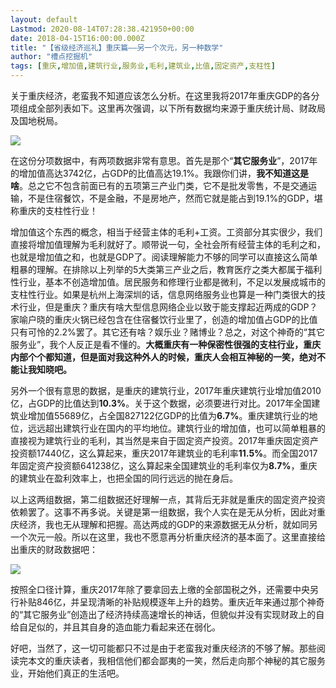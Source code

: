 ```yaml
---
layout: default
Lastmod: 2020-08-14T07:28:38.421950+00:00
date: 2018-04-15T16:00:00.000Z
title: "【省级经济巡礼】重庆篇——另一个次元，另一种数学"
author: "槽点挖掘机"
tags: [重庆,增加值,建筑行业,服务业,毛利,建筑业,比值,固定资产,支柱性]
---
```


关于重庆经济，老蛮我不知道应该怎么分析。在这里我将2017年重庆GDP的各分项组成全部列表如下。这里再次强调，以下所有数据均来源于重庆统计局、财政局及国地税局。

![](https://images.weserv.nl/?url=https%3A//mmbiz.qpic.cn/mmbiz_jpg/ny7V6qcccdtezxDvfwU1kUFpnocTyIfG8Umr8x7xPFzUTsqEtAN8WURfWLEBbE9JjvDPW0ZWiaIhF4096DMfEzQ/640%3Fwx_fmt%3Djpeg)

在这份分项数据中，有两项数据非常有意思。首先是那个“**其它服务业**”，2017年的增加值高达3742亿，占GDP的比值高达19.1%。我跟你们讲，**我不知道这是啥**。总之它不包含前面已有的五项第三产业门类，它不是批发零售，不是交通运输，不是住宿餐饮，不是金融，不是房地产，然而它就是能占到19.1%的GDP，堪称重庆的支柱性行业！

增加值这个东西的概念，相当于经营主体的毛利+工资。工资部分其实很少，我们直接将增加值理解为毛利就好了。顺带说一句，全社会所有经营主体的毛利之和，也就是增加值之和，也就是GDP了。阅读理解能力不够的同学可以直接这么简单粗暴的理解。在排除以上列举的5大类第三产业之后，教育医疗之类大都属于福利性行业，基本不创造增加值。居民服务和修理行业都是微利，不足以发展成城市的支柱性行业。如果是杭州上海深圳的话，信息网络服务业也算是一种门类很大的技术行业，但是重庆？重庆有啥大型信息网络企业以致于能支撑起近两成的GDP？家喻户晓的重庆火锅已经包含在住宿餐饮行业里了，创造的增加值占GDP的比值只有可怜的2.2%罢了。其它还有啥？娱乐业？赌博业？总之，对这个神奇的“其它服务业”，我个人反正是看不懂的。**大概重庆有一种保密性很强的支柱行业，重庆内部个个都知道，但是面对我这种外人的时候，重庆人会相互神秘的一笑，绝对不能让我知晓吧。**

另外一个很有意思的数据，是重庆的建筑行业，2017年重庆建筑行业增加值2010亿，占GDP的比值达到**10.3%**。关于这个数据，必须要进行对比。2017年全国建筑业增加值55689亿，占全国827122亿GDP的比值为**6.7%**。重庆建筑行业的地位，远远超出建筑行业在国内的平均地位。建筑行业的增加值，也可以简单粗暴的直接视为建筑行业的毛利，其当然是来自于固定资产投资。2017年重庆固定资产投资额17440亿，这么算起来，重庆2017年建筑业的毛利率**11.5%**。而全国2017年固定资产投资额641238亿，这么算起来全国建筑业的毛利率仅为**8.7%**，重庆的建筑业在盈利效率上，也把全国的同行远远的抛在身后。

以上这两组数据，第二组数据还好理解一点，其背后无非就是重庆的固定资产投资依赖罢了。这事不再多说。关键是第一组数据，我个人实在是无从分析，因此对重庆经济，我也无从理解和把握。高达两成的GDP的来源数据无从分析，就如同另一个次元一般。所以在这里，我也不愿意再分析重庆经济的基本面了。这里直接给出重庆的财政数据吧：

![](https://images.weserv.nl/?url=https%3A//mmbiz.qpic.cn/mmbiz_jpg/ny7V6qcccdtezxDvfwU1kUFpnocTyIfGLEHY5TvSJCTu6j5hulqDXd1BTnx4DwTQnCib2NBhpLpmFhezZwibPRSA/640%3Fwx_fmt%3Djpeg)

按照全口径计算，重庆2017年除了要拿回去上缴的全部国税之外，还需要中央另行补贴846亿，并呈现清晰的补贴规模逐年上升的趋势。重庆近年来通过那个神奇的“其它服务业”创造出了经济持续高速增长的神话，但貌似并没有实现财政上的自给自足似的，并且其自身的造血能力看起来还在弱化。

好吧，当然了，这一切可能都只不过是由于老蛮我对重庆经济的不够了解。那些阅读完本文的重庆读者，我相信他们都会鄙夷的一笑，然后走向那个神秘的其它服务业，开始他们真正的生活吧。
